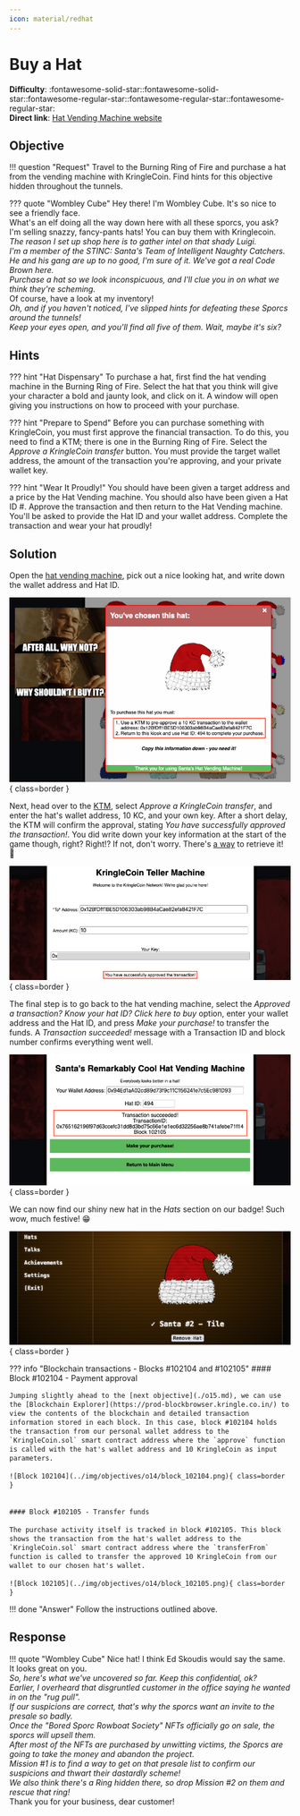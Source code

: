 ```yaml
---
icon: material/redhat
---
```



# Buy a Hat

**Difficulty**: :fontawesome-solid-star::fontawesome-solid-star::fontawesome-regular-star::fontawesome-regular-star::fontawesome-regular-star:<br/>
**Direct link**: [Hat Vending Machine website](https://prod-hats-vending.kringle.co.in/?&challenge=hats)


## Objective

!!! question "Request"
    Travel to the Burning Ring of Fire and purchase a hat from the vending machine with KringleCoin. Find hints for this objective hidden throughout the tunnels.

??? quote "Wombley Cube"
    Hey there! I'm Wombley Cube. It's so nice to see a friendly face.<br/>
    What's an elf doing all the way down here with all these sporcs, you ask?<br/>
    I'm selling snazzy, fancy-pants hats! You can buy them with Kringlecoin.<br/>
    *The reason I set up shop here is to gather intel on that shady Luigi.*<br/>
    *I'm a member of the STINC: Santa's Team of Intelligent Naughty Catchers.*<br/>
    *He and his gang are up to no good, I'm sure of it. We've got a real Code Brown here.*<br/>
    *Purchase a hat so we look inconspicuous, and I'll clue you in on what we think they're scheming.*<br/>
    Of course, have a look at my inventory!<br/>
    *Oh, and if you haven't noticed, I've slipped hints for defeating these Sporcs around the tunnels!*<br/>
    *Keep your eyes open, and you'll find all five of them. Wait, maybe it's six?*


## Hints

??? hint "Hat Dispensary"
    To purchase a hat, first find the hat vending machine in the Burning Ring of Fire. Select the hat that you think will give your character a bold and jaunty look, and click on it. A window will open giving you instructions on how to proceed with your purchase.

??? hint "Prepare to Spend"
    Before you can purchase something with KringleCoin, you must first approve the financial transaction. To do this, you need to find a KTM; there is one in the Burning Ring of Fire. Select the *Approve a KringleCoin transfer* button. You must provide the target wallet address, the amount of the transaction you're approving, and your private wallet key.

??? hint "Wear It Proudly!"
    You should have been given a target address and a price by the Hat Vending machine. You should also have been given a Hat ID #. Approve the transaction and then return to the Hat Vending machine. You'll be asked to provide the Hat ID and your wallet address. Complete the transaction and wear your hat proudly!


## Solution

Open the [hat vending machine](https://prod-hats-vending.kringle.co.in/?&challenge=hats), pick out a nice looking hat, and write down the wallet address and Hat ID.

![Pick a hat](../img/objectives/o14/pick_a_hat.png){ class=border }

Next, head over to the [KTM](https://prod-ktm.kringle.co.in/), select *Approve a KringleCoin transfer*, and enter the hat's wallet address, 10 KC, and your own key. After a short delay, the KTM will confirm the approval, stating *You have successfully approved the transaction!*. You did write down your key information at the start of the game though, right? Right!? If not, don't worry. There's [a way](../easter_eggs.md#the-discworld) to retrieve it! :santa:

![Approve KC transfer](../img/objectives/o14/approve_kc_transfer.png){ class=border }

The final step is to go back to the hat vending machine, select the *Approved a transaction? Know your hat ID? Click here to buy* option, enter your wallet address and the Hat ID, and press *Make your purchase!* to transfer the funds. A *Transaction succeeded!* message with a Transaction ID and block number confirms everything went well.

![Submit the purchase](../img/objectives/o14/submit_the_purchase.png){ class=border }

We can now find our shiny new hat in the *Hats* section on our badge! Such wow, much festive! :grin:

![Shiny new hat](../img/objectives/o14/shiny_new_hat.png){ class=border }

??? info "Blockchain transactions - Blocks #102104 and #102105"
    #### Block #102104 - Payment approval

    Jumping slightly ahead to the [next objective](./o15.md), we can use the [Blockchain Explorer](https://prod-blockbrowser.kringle.co.in/) to view the contents of the blockchain and detailed transaction information stored in each block. In this case, block #102104 holds the transaction from our personal wallet address to the `KringleCoin.sol` smart contract address where the `approve` function is called with the hat's wallet address and 10 KringleCoin as input parameters.

    ![Block 102104](../img/objectives/o14/block_102104.png){ class=border }


    #### Block #102105 - Transfer funds

    The purchase activity itself is tracked in block #102105. This block shows the transaction from the hat's wallet address to the `KringleCoin.sol` smart contract address where the `transferFrom` function is called to transfer the approved 10 KringleCoin from our wallet to our chosen hat's wallet.

    ![Block 102105](../img/objectives/o14/block_102105.png){ class=border }


!!! done "Answer"
    Follow the instructions outlined above.


## Response

!!! quote "Wombley Cube"
    Nice hat! I think Ed Skoudis would say the same. It looks great on you.<br/>
    *So, here's what we've uncovered so far. Keep this confidential, ok?*<br/>
    *Earlier, I overheard that disgruntled customer in the office saying he wanted in on the "rug pull".*<br/>
    *If our suspicions are correct, that's why the sporcs want an invite to the presale so badly.*<br/>
    *Once the "Bored Sporc Rowboat Society" NFTs officially go on sale, the sporcs will upsell them.*<br/>
    *After most of the NFTs are purchased by unwitting victims, the Sporcs are going to take the money and abandon the project.*<br/>
    *Mission #1 is to find a way to get on that presale list to confirm our suspicions and thwart their dastardly scheme!*<br/>
    *We also think there's a Ring hidden there, so drop Mission #2 on them and rescue that ring!*<br/>
    Thank you for your business, dear customer!
